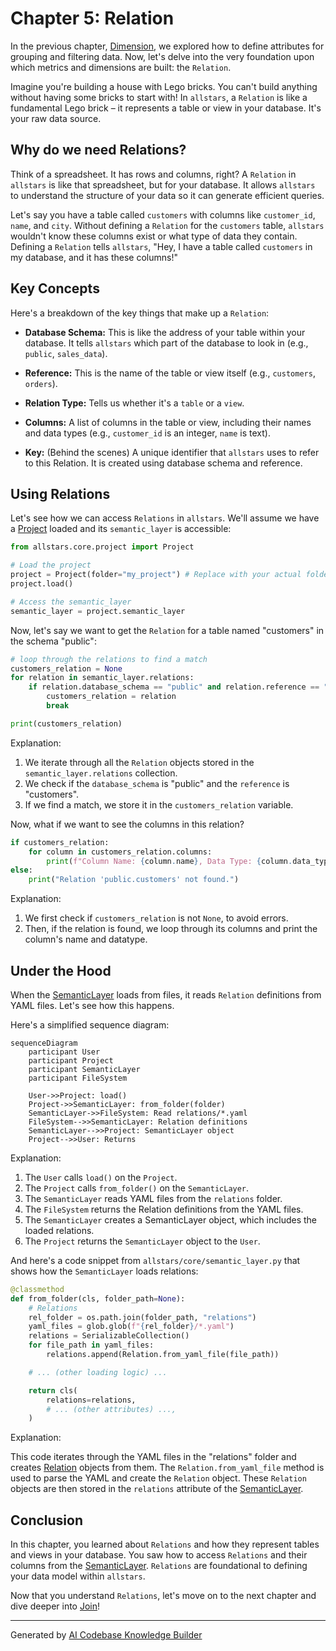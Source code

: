 # Chapter 5: Relation

In the previous chapter, [Dimension](04_dimension_.md), we explored how to define attributes for grouping and filtering data. Now, let's delve into the very foundation upon which metrics and dimensions are built: the `Relation`.

Imagine you're building a house with Lego bricks. You can't build anything without having some bricks to start with! In `allstars`, a `Relation` is like a fundamental Lego brick – it represents a table or view in your database. It's your raw data source.

## Why do we need Relations?

Think of a spreadsheet. It has rows and columns, right? A `Relation` in `allstars` is like that spreadsheet, but for your database. It allows `allstars` to understand the structure of your data so it can generate efficient queries.

Let's say you have a table called `customers` with columns like `customer_id`, `name`, and `city`.  Without defining a `Relation` for the `customers` table, `allstars` wouldn't know these columns exist or what type of data they contain. Defining a `Relation` tells `allstars`, "Hey, I have a table called `customers` in my database, and it has these columns!"

## Key Concepts

Here's a breakdown of the key things that make up a `Relation`:

*   **Database Schema:** This is like the address of your table within your database. It tells `allstars` which part of the database to look in (e.g., `public`, `sales_data`).

*   **Reference:** This is the name of the table or view itself (e.g., `customers`, `orders`).

*   **Relation Type:** Tells us whether it's a `table` or a `view`.

*   **Columns:** A list of columns in the table or view, including their names and data types (e.g., `customer_id` is an integer, `name` is text).

*   **Key:** (Behind the scenes) A unique identifier that `allstars` uses to refer to this Relation. It is created using database schema and reference.

## Using Relations

Let's see how we can access `Relations` in `allstars`.  We'll assume we have a [Project](01_project_.md) loaded and its `semantic_layer` is accessible:

```python
from allstars.core.project import Project

# Load the project
project = Project(folder="my_project") # Replace with your actual folder
project.load()

# Access the semantic_layer
semantic_layer = project.semantic_layer
```

Now, let's say we want to get the `Relation` for a table named "customers" in the schema "public":

```python
# loop through the relations to find a match
customers_relation = None
for relation in semantic_layer.relations:
    if relation.database_schema == "public" and relation.reference == "customers":
        customers_relation = relation
        break

print(customers_relation)
```

Explanation:

1.  We iterate through all the `Relation` objects stored in the `semantic_layer.relations` collection.
2.  We check if the `database_schema` is "public" and the `reference` is "customers".
3.  If we find a match, we store it in the `customers_relation` variable.

Now, what if we want to see the columns in this relation?

```python
if customers_relation:
    for column in customers_relation.columns:
        print(f"Column Name: {column.name}, Data Type: {column.data_type}")
else:
    print("Relation 'public.customers' not found.")
```

Explanation:

1.  We first check if `customers_relation` is not `None`, to avoid errors.
2.  Then, if the relation is found, we loop through its columns and print the column's name and datatype.

## Under the Hood

When the [SemanticLayer](02_semanticlayer_.md) loads from files, it reads `Relation` definitions from YAML files.  Let's see how this happens.

Here's a simplified sequence diagram:

```mermaid
sequenceDiagram
    participant User
    participant Project
    participant SemanticLayer
    participant FileSystem

    User->>Project: load()
    Project->>SemanticLayer: from_folder(folder)
    SemanticLayer->>FileSystem: Read relations/*.yaml
    FileSystem-->>SemanticLayer: Relation definitions
    SemanticLayer-->>Project: SemanticLayer object
    Project-->>User: Returns
```

Explanation:

1.  The `User` calls `load()` on the `Project`.
2.  The `Project` calls `from_folder()` on the `SemanticLayer`.
3.  The `SemanticLayer` reads YAML files from the `relations` folder.
4.  The `FileSystem` returns the Relation definitions from the YAML files.
5.  The `SemanticLayer` creates a SemanticLayer object, which includes the loaded relations.
6.  The `Project` returns the `SemanticLayer` object to the `User`.

And here's a code snippet from `allstars/core/semantic_layer.py` that shows how the `SemanticLayer` loads relations:

```python
@classmethod
def from_folder(cls, folder_path=None):
    # Relations
    rel_folder = os.path.join(folder_path, "relations")
    yaml_files = glob.glob(f"{rel_folder}/*.yaml")
    relations = SerializableCollection()
    for file_path in yaml_files:
        relations.append(Relation.from_yaml_file(file_path))

    # ... (other loading logic) ...

    return cls(
        relations=relations,
        # ... (other attributes) ...,
    )
```

Explanation:

This code iterates through the YAML files in the "relations" folder and creates [Relation](05_relation_.md) objects from them. The `Relation.from_yaml_file` method is used to parse the YAML and create the `Relation` object. These `Relation` objects are then stored in the `relations` attribute of the [SemanticLayer](02_semanticlayer_.md).

## Conclusion

In this chapter, you learned about `Relations` and how they represent tables and views in your database. You saw how to access `Relations` and their columns from the [SemanticLayer](02_semanticlayer_.md). `Relations` are foundational to defining your data model within `allstars`.

Now that you understand `Relations`, let's move on to the next chapter and dive deeper into [Join](06_join_.md)!


---

Generated by [AI Codebase Knowledge Builder](https://github.com/The-Pocket/Tutorial-Codebase-Knowledge)